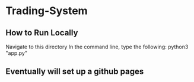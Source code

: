 # Trading-System
## How to Run Locally
Navigate to this directory
In the command line, type the following:
python3 "app.py"

## Eventually will set up a github pages

